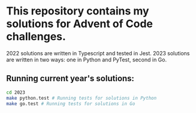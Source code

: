 # This repository contains my solutions for Advent of Code challenges. 
2022 solutions are written in Typescript and tested in Jest.
2023 solutions are written in two ways: one in Python and PyTest, second in Go.

## Running current year's solutions:

```bash
cd 2023
make python.test # Running tests for solutions in Python 
make go.test # Running tests for solutions in Go 
```